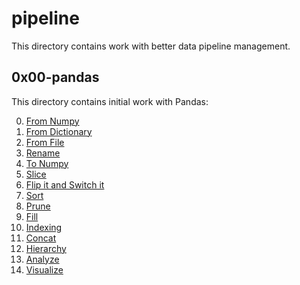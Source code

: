 # pipeline
This directory contains work with better data pipeline management.

## 0x00-pandas
This directory contains initial work with Pandas:

0. [From Numpy](/pipeline/0x00-pandas/0-from_numpy.py)
1. [From Dictionary](/pipeline/0x00-pandas/1-from_dictionary.py)
2. [From File](/pipeline/0x00-pandas/2-from_file.py)
3. [Rename](/pipeline/0x00-pandas/3-rename.py)
4. [To Numpy](/pipeline/0x00-pandas/4-array.py)
5. [Slice](/pipeline/0x00-pandas/5-slice.py)
6. [Flip it and Switch it](/pipeline/0x00-pandas/6-flip_switch.py)
7. [Sort](/pipeline/0x00-pandas/7-high.py)
8. [Prune](/pipeline/0x00-pandas/8-prune.py)
9. [Fill](/pipeline/0x00-pandas/9-fill.py)
10. [Indexing](/pipeline/0x00-pandas/10-index.py)
11. [Concat](/pipeline/0x00-pandas/11-concat.py)
12. [Hierarchy](/pipeline/0x00-pandas/12-hierarchy.py)
13. [Analyze](/pipeline/0x00-pandas/13-analyze.py)
14. [Visualize](/pipeline/0x00-pandas/14-visualize.py)
